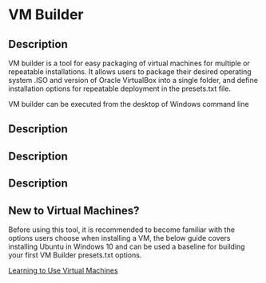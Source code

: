 # VM Builder

## Description

VM builder is a tool for easy packaging of virtual machines for multiple or repeatable installations.  It allows users to package their desired operating system .ISO and version of Oracle VirtualBox into a single folder, and define installation options for repeatable deployment in the presets.txt file.

VM builder can be executed from the desktop of Windows command line


## Description


## Description


## Description


## New to Virtual Machines?

Before using this tool, it is recommended to become familiar with the options users choose when installing a VM, the below guide covers installing Ubuntu in Windows 10 and can be used a baseline for building your first VM Builder presets.txt options.

[Learning to Use Virtual Machines](https://github.com/alxdnvn/CareerAssignment/blob/main/Learning%20to%20Use%20Virtual%20Machines.pdf)


